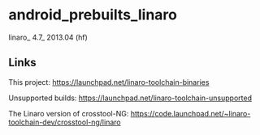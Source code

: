 android_prebuilts_linaro
=================

linaro_ 4.7_ 2013.04 (hf)



Links
-----
This project:
 https://launchpad.net/linaro-toolchain-binaries

Unsupported builds:
 https://launchpad.net/linaro-toolchain-unsupported

The Linaro version of crosstool-NG:
 https://code.launchpad.net/~linaro-toolchain-dev/crosstool-ng/linaro
